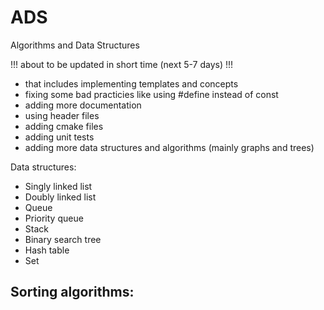 # ADS
Algorithms and Data Structures

!!! about to be updated in short time (next 5-7 days) !!!

 - that includes implementing templates and concepts
 - fixing some bad practicies like using #define instead of const
 - adding more documentation
 - using header files
 - adding cmake files
 - adding unit tests
 - adding more data structures and algorithms (mainly graphs and trees)
 

Data structures:
 - Singly linked list
 - Doubly linked list
 - Queue
 - Priority queue
 - Stack
 - Binary search tree
 - Hash table
 - Set
 
Sorting algorithms:
 - 
